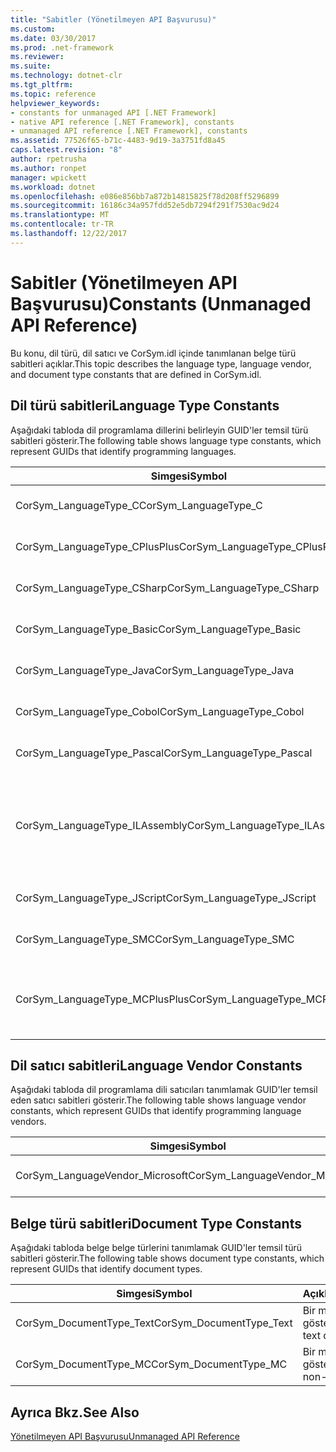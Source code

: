 ```yaml
---
title: "Sabitler (Yönetilmeyen API Başvurusu)"
ms.custom: 
ms.date: 03/30/2017
ms.prod: .net-framework
ms.reviewer: 
ms.suite: 
ms.technology: dotnet-clr
ms.tgt_pltfrm: 
ms.topic: reference
helpviewer_keywords:
- constants for unmanaged API [.NET Framework]
- native API reference [.NET Framework], constants
- unmanaged API reference [.NET Framework], constants
ms.assetid: 77526f65-b71c-4483-9d19-3a3751fd8a45
caps.latest.revision: "8"
author: rpetrusha
ms.author: ronpet
manager: wpickett
ms.workload: dotnet
ms.openlocfilehash: e086e856bb7a872b14815825f78d208ff5296899
ms.sourcegitcommit: 16186c34a957fdd52e5db7294f291f7530ac9d24
ms.translationtype: MT
ms.contentlocale: tr-TR
ms.lasthandoff: 12/22/2017
---
```

# <a name="constants-unmanaged-api-reference"></a><span data-ttu-id="609e7-102">Sabitler (Yönetilmeyen API Başvurusu)</span><span class="sxs-lookup"><span data-stu-id="609e7-102">Constants (Unmanaged API Reference)</span></span>
<span data-ttu-id="609e7-103">Bu konu, dil türü, dil satıcı ve CorSym.idl içinde tanımlanan belge türü sabitleri açıklar.</span><span class="sxs-lookup"><span data-stu-id="609e7-103">This topic describes the language type, language vendor, and document type constants that are defined in CorSym.idl.</span></span>  
  
## <a name="language-type-constants"></a><span data-ttu-id="609e7-104">Dil türü sabitleri</span><span class="sxs-lookup"><span data-stu-id="609e7-104">Language Type Constants</span></span>  
 <span data-ttu-id="609e7-105">Aşağıdaki tabloda dil programlama dillerini belirleyin GUID'ler temsil türü sabitleri gösterir.</span><span class="sxs-lookup"><span data-stu-id="609e7-105">The following table shows language type constants, which represent GUIDs that identify programming languages.</span></span>  
  
|<span data-ttu-id="609e7-106">Simgesi</span><span class="sxs-lookup"><span data-stu-id="609e7-106">Symbol</span></span>|<span data-ttu-id="609e7-107">Açıklama</span><span class="sxs-lookup"><span data-stu-id="609e7-107">Description</span></span>|  
|------------|-----------------|  
|<span data-ttu-id="609e7-108">CorSym_LanguageType_C</span><span class="sxs-lookup"><span data-stu-id="609e7-108">CorSym_LanguageType_C</span></span>|<span data-ttu-id="609e7-109">C dili gösterir.</span><span class="sxs-lookup"><span data-stu-id="609e7-109">Indicates the C language.</span></span>|  
|<span data-ttu-id="609e7-110">CorSym_LanguageType_CPlusPlus</span><span class="sxs-lookup"><span data-stu-id="609e7-110">CorSym_LanguageType_CPlusPlus</span></span>|<span data-ttu-id="609e7-111">C++ dili belirtir.</span><span class="sxs-lookup"><span data-stu-id="609e7-111">Indicates the C++ language.</span></span>|  
|<span data-ttu-id="609e7-112">CorSym_LanguageType_CSharp</span><span class="sxs-lookup"><span data-stu-id="609e7-112">CorSym_LanguageType_CSharp</span></span>|<span data-ttu-id="609e7-113">C# dili belirtir.</span><span class="sxs-lookup"><span data-stu-id="609e7-113">Indicates the C# language.</span></span>|  
|<span data-ttu-id="609e7-114">CorSym_LanguageType_Basic</span><span class="sxs-lookup"><span data-stu-id="609e7-114">CorSym_LanguageType_Basic</span></span>|<span data-ttu-id="609e7-115">Temel dili gösterir.</span><span class="sxs-lookup"><span data-stu-id="609e7-115">Indicates the Basic language.</span></span>|  
|<span data-ttu-id="609e7-116">CorSym_LanguageType_Java</span><span class="sxs-lookup"><span data-stu-id="609e7-116">CorSym_LanguageType_Java</span></span>|<span data-ttu-id="609e7-117">Java dili gösterir.</span><span class="sxs-lookup"><span data-stu-id="609e7-117">Indicates the Java language.</span></span>|  
|<span data-ttu-id="609e7-118">CorSym_LanguageType_Cobol</span><span class="sxs-lookup"><span data-stu-id="609e7-118">CorSym_LanguageType_Cobol</span></span>|<span data-ttu-id="609e7-119">COBOL dili gösterir.</span><span class="sxs-lookup"><span data-stu-id="609e7-119">Indicates the COBOL language.</span></span>|  
|<span data-ttu-id="609e7-120">CorSym_LanguageType_Pascal</span><span class="sxs-lookup"><span data-stu-id="609e7-120">CorSym_LanguageType_Pascal</span></span>|<span data-ttu-id="609e7-121">Pascal dili gösterir.</span><span class="sxs-lookup"><span data-stu-id="609e7-121">Indicates the Pascal language.</span></span>|  
|<span data-ttu-id="609e7-122">CorSym_LanguageType_ILAssembly</span><span class="sxs-lookup"><span data-stu-id="609e7-122">CorSym_LanguageType_ILAssembly</span></span>|<span data-ttu-id="609e7-123">Microsoft Ara dili (MSIL) bütünleştirilmiş kodu gösterir.</span><span class="sxs-lookup"><span data-stu-id="609e7-123">Indicates the Microsoft intermediate language (MSIL) assembly code.</span></span>|  
|<span data-ttu-id="609e7-124">CorSym_LanguageType_JScript</span><span class="sxs-lookup"><span data-stu-id="609e7-124">CorSym_LanguageType_JScript</span></span>|<span data-ttu-id="609e7-125">JScript dili gösterir.</span><span class="sxs-lookup"><span data-stu-id="609e7-125">Indicates the JScript language.</span></span>|  
|<span data-ttu-id="609e7-126">CorSym_LanguageType_SMC</span><span class="sxs-lookup"><span data-stu-id="609e7-126">CorSym_LanguageType_SMC</span></span>|<span data-ttu-id="609e7-127">SMC dili gösterir.</span><span class="sxs-lookup"><span data-stu-id="609e7-127">Indicates the SMC language.</span></span>|  
|<span data-ttu-id="609e7-128">CorSym_LanguageType_MCPlusPlus</span><span class="sxs-lookup"><span data-stu-id="609e7-128">CorSym_LanguageType_MCPlusPlus</span></span>|<span data-ttu-id="609e7-129">.NET Framework için etkin C++ dili belirtir.</span><span class="sxs-lookup"><span data-stu-id="609e7-129">Indicates the C++ language enabled for the .NET Framework.</span></span>|  
  
## <a name="language-vendor-constants"></a><span data-ttu-id="609e7-130">Dil satıcı sabitleri</span><span class="sxs-lookup"><span data-stu-id="609e7-130">Language Vendor Constants</span></span>  
 <span data-ttu-id="609e7-131">Aşağıdaki tabloda dil programlama dili satıcıları tanımlamak GUID'ler temsil eden satıcı sabitleri gösterir.</span><span class="sxs-lookup"><span data-stu-id="609e7-131">The following table shows language vendor constants, which represent GUIDs that identify programming language vendors.</span></span>  
  
|<span data-ttu-id="609e7-132">Simgesi</span><span class="sxs-lookup"><span data-stu-id="609e7-132">Symbol</span></span>|<span data-ttu-id="609e7-133">Açıklama</span><span class="sxs-lookup"><span data-stu-id="609e7-133">Description</span></span>|  
|------------|-----------------|  
|<span data-ttu-id="609e7-134">CorSym_LanguageVendor_Microsoft</span><span class="sxs-lookup"><span data-stu-id="609e7-134">CorSym_LanguageVendor_Microsoft</span></span>|<span data-ttu-id="609e7-135">Microsoft gösterir.</span><span class="sxs-lookup"><span data-stu-id="609e7-135">Indicates Microsoft.</span></span>|  
  
## <a name="document-type-constants"></a><span data-ttu-id="609e7-136">Belge türü sabitleri</span><span class="sxs-lookup"><span data-stu-id="609e7-136">Document Type Constants</span></span>  
 <span data-ttu-id="609e7-137">Aşağıdaki tabloda belge belge türlerini tanımlamak GUID'ler temsil türü sabitleri gösterir.</span><span class="sxs-lookup"><span data-stu-id="609e7-137">The following table shows document type constants, which represent GUIDs that identify document types.</span></span>  
  
|<span data-ttu-id="609e7-138">Simgesi</span><span class="sxs-lookup"><span data-stu-id="609e7-138">Symbol</span></span>|<span data-ttu-id="609e7-139">Açıklama</span><span class="sxs-lookup"><span data-stu-id="609e7-139">Description</span></span>|  
|------------|-----------------|  
|<span data-ttu-id="609e7-140">CorSym_DocumentType_Text</span><span class="sxs-lookup"><span data-stu-id="609e7-140">CorSym_DocumentType_Text</span></span>|<span data-ttu-id="609e7-141">Bir metin belgesi gösterir.</span><span class="sxs-lookup"><span data-stu-id="609e7-141">Indicates a text document.</span></span>|  
|<span data-ttu-id="609e7-142">CorSym_DocumentType_MC</span><span class="sxs-lookup"><span data-stu-id="609e7-142">CorSym_DocumentType_MC</span></span>|<span data-ttu-id="609e7-143">Bir metin dışı belge gösterir.</span><span class="sxs-lookup"><span data-stu-id="609e7-143">Indicates a non-text document.</span></span>|  
  
## <a name="see-also"></a><span data-ttu-id="609e7-144">Ayrıca Bkz.</span><span class="sxs-lookup"><span data-stu-id="609e7-144">See Also</span></span>  
 [<span data-ttu-id="609e7-145">Yönetilmeyen API Başvurusu</span><span class="sxs-lookup"><span data-stu-id="609e7-145">Unmanaged API Reference</span></span>](../../../docs/framework/unmanaged-api/index.md)
